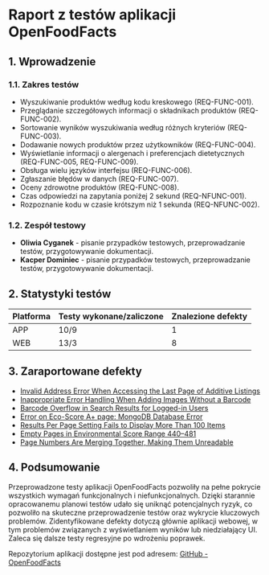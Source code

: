 # Raport z testów aplikacji OpenFoodFacts

## 1. Wprowadzenie

### 1.1. Zakres testów

- Wyszukiwanie produktów według kodu kreskowego (REQ-FUNC-001).
- Przeglądanie szczegółowych informacji o składnikach produktów (REQ-FUNC-002).
- Sortowanie wyników wyszukiwania według różnych kryteriów (REQ-FUNC-003).
- Dodawanie nowych produktów przez użytkowników (REQ-FUNC-004).
- Wyświetlanie informacji o alergenach i preferencjach dietetycznych (REQ-FUNC-005, REQ-FUNC-009).
- Obsługa wielu języków interfejsu (REQ-FUNC-006).
- Zgłaszanie błędów w danych (REQ-FUNC-007).
- Oceny zdrowotne produktów (REQ-FUNC-008).
- Czas odpowiedzi na zapytania poniżej 2 sekund (REQ-NFUNC-001).
- Rozpoznanie kodu w czasie krótszym niż 1 sekunda (REQ-NFUNC-002).

### 1.2. Zespół testowy

- **Oliwia Cyganek** - pisanie przypadków testowych, przeprowadzanie testów, przygotowywanie dokumentacji.
- **Kacper Dominiec** - pisanie przypadków testowych, przeprowadzanie testów, przygotowywanie dokumentacji.

## 2. Statystyki testów

| Platforma | Testy wykonane/zaliczone | Znalezione defekty |
| --------- | ------------------------ | ------------------ |
| APP       | 10/9                     | 1                  |
| WEB       | 13/3                     | 8                  |

## 3. Zaraportowane defekty

- [Invalid Address Error When Accessing the Last Page of Additive Listings](https://github.com/openfoodfacts/openfoodfacts-server/issues/11282)
- [Inappropriate Error Handling When Adding Images Without a Barcode](https://github.com/openfoodfacts/openfoodfacts-server/issues/11253)
- [Barcode Overflow in Search Results for Logged-in Users](https://github.com/openfoodfacts/openfoodfacts-server/issues/11252)
- [Error on Eco-Score A+ page: MongoDB Database Error](https://github.com/openfoodfacts/openfoodfacts-server/issues/11033)
- [Results Per Page Setting Fails to Display More Than 100 Items](https://github.com/openfoodfacts/openfoodfacts-server/issues/11261)
- [Empty Pages in Environmental Score Range 440–481](https://github.com/openfoodfacts/openfoodfacts-server/issues/11260)
- [Page Numbers Are Merging Together, Making Them Unreadable](https://github.com/openfoodfacts/openfoodfacts-server/issues/11257)

## 4. Podsumowanie

Przeprowadzone testy aplikacji OpenFoodFacts pozwoliły na pełne pokrycie wszystkich wymagań funkcjonalnych i niefunkcjonalnych. Dzięki starannie opracowanemu planowi testów udało się uniknąć potencjalnych ryzyk, co pozwoliło na skuteczne przeprowadzenie testów oraz wykrycie kluczowych problemów. Zidentyfikowane defekty dotyczą głównie aplikacji webowej, w tym problemów związanych z wyświetlaniem wyników lub niedziałający UI. Zaleca się dalsze testy regresyjne po wdrożeniu poprawek.

Repozytorium aplikacji dostępne jest pod adresem: [GitHub - OpenFoodFacts](https://github.com/openfoodfacts/)

